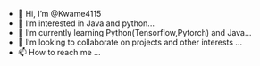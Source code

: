 - 👋 Hi, I’m @Kwame4115
- 👀 I’m interested in Java and python...
- 🌱 I’m currently learning Python(Tensorflow,Pytorch) and Java...
- 💞️ I’m looking to collaborate on projects and other interests ...
- 📫 How to reach me ...

<!---
Kwame4115/Kwame4115 is a ✨ special ✨ repository because its `README.md` (this file) appears on your GitHub profile.
You can click the Preview link to take a look at your changes.
--->
